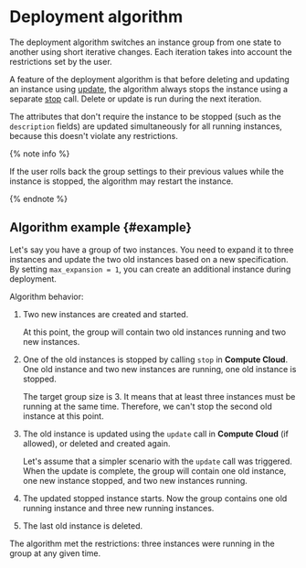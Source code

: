 # Deployment algorithm

The deployment algorithm switches an instance group from one state to another using short iterative changes. Each iteration takes into account the restrictions set by the user.

A feature of the deployment algorithm is that before deleting and updating an instance using [update](../../../grpc/instance_service.md#Update), the algorithm always stops the instance using a separate [stop](../../../grpc/instance_service.md#Stop) call. Delete or update is run during the next iteration.

The attributes that don't require the instance to be stopped (such as the `description` fields) are updated simultaneously for all running instances, because this doesn't violate any restrictions.

{% note info %}

If the user rolls back the group settings to their previous values while the instance is stopped, the algorithm may restart the instance.

{% endnote %}

## Algorithm example {#example}

Let's say you have a group of two instances. You need to expand it to three instances and update the two old instances based on a new specification. By setting `max_expansion = 1`, you can create an additional instance during deployment.

Algorithm behavior:

1. Two new instances are created and started.

   At this point, the group will contain two old instances running and two new instances.

1. One of the old instances is stopped by calling `stop` in **Compute Cloud**. One old instance and two new instances are running, one old instance is stopped.

   The target group size is 3. It means that at least three instances must be running at the same time. Therefore, we can't stop the second old instance at this point.

1. The old instance is updated using the `update` call in **Compute Cloud** (if allowed), or deleted and created again.

   Let's assume that a simpler scenario with the `update` call was triggered. When the update is complete, the group will contain one old instance, one new instance stopped, and two new instances running.

1. The updated stopped instance starts. Now the group contains one old running instance and three new running instances.

1. The last old instance is deleted.

The algorithm met the restrictions: three instances were running in the group at any given time.

